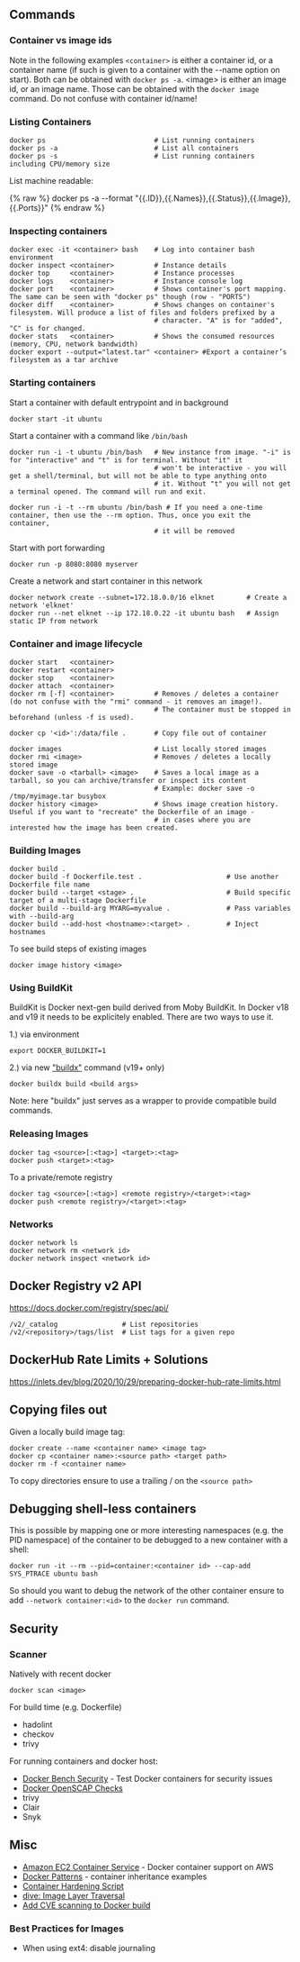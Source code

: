 ## Commands

### Container vs image ids

Note in the following examples `<container>` is either a container id, or a container name (if such is given to a container with the --name option on start). Both can be obtained with `docker ps -a`. &lt;image> is either an image id, or an image name. Those can be obtained with the `docker image` command. Do not confuse with container id/name!

### Listing Containers

    docker ps                           # List running containers
    docker ps -a                        # List all containers
    docker ps -s                        # List running containers including CPU/memory size

List machine readable:

{% raw %}
docker ps -a --format "{{.ID}},{{.Names}},{{.Status}},{{.Image}},{{.Ports}}"
{% endraw %}

### Inspecting containers

    docker exec -it <container> bash    # Log into container bash environment
    docker inspect <container>          # Instance details
    docker top     <container>          # Instance processes
    docker logs    <container>          # Instance console log
    docker port    <container>          # Shows container's port mapping. The same can be seen with "docker ps" though (row - "PORTS")
    docker diff    <container>          # Shows changes on container's filesystem. Will produce a list of files and folders prefixed by a
                                        # character. "A" is for "added", "C" is for changed.
    docker stats   <container>          # Shows the consumed resources (memory, CPU, network bandwidth)
    docker export --output="latest.tar" <container> #Export a container’s filesystem as a tar archive

### Starting containers

Start a container with default entrypoint and in background

    docker start -it ubuntu

Start a container with a command like `/bin/bash`

    docker run -i -t ubuntu /bin/bash   # New instance from image. "-i" is for "interactive" and "t" is for terminal. Without "it" it
                                        # won't be interactive - you will get a shell/terminal, but will not be able to type anything onto
                                        # it. Without "t" you will not get a terminal opened. The command will run and exit.

    docker run -i -t --rm ubuntu /bin/bash # If you need a one-time container, then use the --rm option. Thus, once you exit the container,
                                        # it will be removed

Start with port forwarding

    docker run -p 8080:8080 myserver

Create a network and start container in this network

    docker network create --subnet=172.18.0.0/16 elknet        # Create a network 'elknet'
    docker run --net elknet --ip 172.18.0.22 -it ubuntu bash   # Assign static IP from network

### Container and image lifecycle

    docker start   <container>
    docker restart <container>
    docker stop    <container>
    docker attach  <container>
    docker rm [-f] <container>          # Removes / deletes a container (do not confuse with the "rmi" command - it removes an image!).
                                        # The container must be stopped in beforehand (unless -f is used).

    docker cp '<id>':/data/file .       # Copy file out of container

    docker images                       # List locally stored images
    docker rmi <image>                  # Removes / deletes a locally stored image
    docker save -o <tarball> <image>    # Saves a local image as a tarball, so you can archive/transfer or inspect its content
                                        # Example: docker save -o /tmp/myimage.tar busybox
    docker history <image>              # Shows image creation history. Useful if you want to "recreate" the Dockerfile of an image -
                                        # in cases where you are interested how the image has been created.

### Building Images

    docker build .
    docker build -f Dockerfile.test .                     # Use another Dockerfile file name
    docker build --target <stage> .                       # Build specific target of a multi-stage Dockerfile
    docker build --build-arg MYARG=myvalue .              # Pass variables with --build-arg
    docker build --add-host <hostname>:<target> .         # Inject hostnames

To see build steps of existing images

    docker image history <image>

### Using BuildKit

BuildKit is Docker next-gen build derived from Moby BuildKit. In Docker v18 and v19 it needs to be
explicitely enabled. There are two ways to use it.

1.) via environment

    export DOCKER_BUILDKIT=1

2.) via new ["buildx"](https://docs.docker.com/buildx/working-with-buildx/) command (v19+ only)

    docker buildx build <build args>

Note: here "buildx" just serves as a wrapper to provide compatible build commands.

### Releasing Images

    docker tag <source>[:<tag>] <target>:<tag>
    docker push <target>:<tag>

To a private/remote registry

    docker tag <source>[:<tag>] <remote registry>/<target>:<tag>
    docker push <remote registry>/<target>:<tag>

### Networks

    docker network ls
    docker network rm <network id>
    docker network inspect <network id>

## Docker Registry v2 API

<https://docs.docker.com/registry/spec/api/>

    /v2/_catalog                # List repositories
    /v2/<repository>/tags/list  # List tags for a given repo

## DockerHub Rate Limits + Solutions

<https://inlets.dev/blog/2020/10/29/preparing-docker-hub-rate-limits.html>

## Copying files out

Given a locally build image tag:

    docker create --name <container name> <image tag>
    docker cp <container name>:<source path> <target path>
    docker rm -f <container name>

To copy directories ensure to use a trailing / on the `<source path>`

## Debugging shell-less containers

This is possible by mapping one or more interesting namespaces (e.g. the PID namespace) of the
container to be debugged to a new container with a shell:

    docker run -it --rm --pid=container:<container id> --cap-add SYS_PTRACE ubuntu bash

So should you want to debug the network of the other container ensure to add `--network container:<id>`
to the `docker run` command.

## Security

### Scanner

Natively with recent docker

    docker scan <image>

For build time (e.g. Dockerfile)

- hadolint
- checkov
- trivy

For running containers and docker host:

- [Docker Bench Security](https://github.com/docker/docker-bench-security) - Test Docker containers for security issues
- [Docker OpenSCAP Checks](https://github.com/OpenSCAP/container-compliance)
- trivy
- Clair
- Snyk

## Misc

- [Amazon EC2 Container Service](http://aws.amazon.com/ecs/) - Docker
  container support on AWS
- [Docker Patterns](http://www.hokstad.com/docker/patterns) -
  container inheritance examples
- [Container Hardening
  Script](https://gist.github.com/jumanjiman/f9d3db977846c163df12)
- [dive: Image Layer Traversal](https://github.com/wagoodman/dive)
- [Add CVE scanning to Docker build](https://www.tigera.io/blog/adding-cve-scanning-to-a-ci-cd-pipeline/)

### Best Practices for Images

- When using ext4: disable journaling
